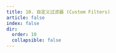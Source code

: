 ```yaml
---
title: 10. 自定义过滤器 (Custom Filters)
article: false
index: false
dir:
  order: 10
  collapsible: false
---
```

